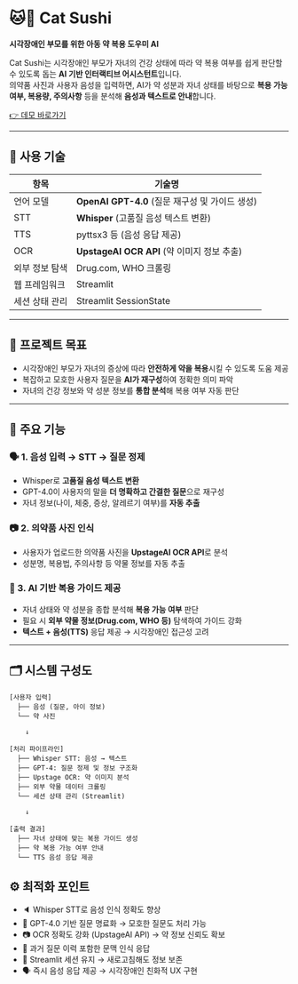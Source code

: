 # 🐱🍣 Cat Sushi  
**시각장애인 부모를 위한 아동 약 복용 도우미 AI**

Cat Sushi는 시각장애인 부모가 자녀의 건강 상태에 따라 약 복용 여부를 쉽게 판단할 수 있도록 돕는 **AI 기반 인터랙티브 어시스턴트**입니다.  
의약품 사진과 사용자 음성을 입력하면, AI가 약 성분과 자녀 상태를 바탕으로 **복용 가능 여부, 복용량, 주의사항** 등을 분석해 **음성과 텍스트로 안내**합니다.

[👉 데모 바로가기](https://cat-sushi.streamlit.app/)

---

## 🧠 사용 기술

| 항목            | 기술명                                       |
|----------------|----------------------------------------------|
| 언어 모델       | **OpenAI GPT-4.0** (질문 재구성 및 가이드 생성) |
| STT            | **Whisper** (고품질 음성 텍스트 변환)         |
| TTS            | pyttsx3 등 (음성 응답 제공)                  |
| OCR            | **UpstageAI OCR API** (약 이미지 정보 추출)   |
| 외부 정보 탐색  | Drug.com, WHO 크롤링                         |
| 웹 프레임워크   | Streamlit                                    |
| 세션 상태 관리 | Streamlit SessionState                       |

---

## 🎯 프로젝트 목표

- 시각장애인 부모가 자녀의 증상에 따라 **안전하게 약을 복용**시킬 수 있도록 도움 제공
- 복잡하고 모호한 사용자 질문을 **AI가 재구성**하여 정확한 의미 파악
- 자녀의 건강 정보와 약 성분 정보를 **통합 분석**해 복용 여부 자동 판단

---

## 📲 주요 기능

### 🗣️ 1. 음성 입력 → STT → 질문 정제
- Whisper로 **고품질 음성 텍스트 변환**
- GPT-4.0이 사용자의 말을 **더 명확하고 간결한 질문**으로 재구성
- 자녀 정보(나이, 체중, 증상, 알레르기 여부)를 **자동 추출**

### 📷 2. 의약품 사진 인식
- 사용자가 업로드한 의약품 사진을 **UpstageAI OCR API**로 분석
- 성분명, 복용법, 주의사항 등 약물 정보를 자동 추출

### 🧾 3. AI 기반 복용 가이드 제공
- 자녀 상태와 약 성분을 종합 분석해 **복용 가능 여부** 판단
- 필요 시 **외부 약물 정보(Drug.com, WHO 등)** 탐색하여 가이드 강화
- **텍스트 + 음성(TTS)** 응답 제공 → 시각장애인 접근성 고려

---

## 🗂️ 시스템 구성도

```plaintext
[사용자 입력]
  ├── 음성 (질문, 아이 정보)
  └── 약 사진

    ↓

[처리 파이프라인]
  ├── Whisper STT: 음성 → 텍스트
  ├── GPT-4: 질문 정제 및 정보 구조화
  ├── Upstage OCR: 약 이미지 분석
  ├── 외부 약물 데이터 크롤링
  └── 세션 상태 관리 (Streamlit)

    ↓

[출력 결과]
  ├── 자녀 상태에 맞는 복용 가이드 생성
  ├── 약 복용 가능 여부 안내
  └── TTS 음성 응답 제공
```

## ⚙️ 최적화 포인트

- 🔈 Whisper STT로 음성 인식 정확도 향상
- 🧠 GPT-4.0 기반 질문 명료화 → 모호한 질문도 처리 가능
- 📷 OCR 정확도 강화 (UpstageAI API) → 약 정보 신뢰도 확보
- 🧭 과거 질문 이력 포함한 문맥 인식 응답
- 🔁 Streamlit 세션 유지 → 새로고침해도 정보 보존
- 🗣️ 즉시 음성 응답 제공 → 시각장애인 친화적 UX 구현
